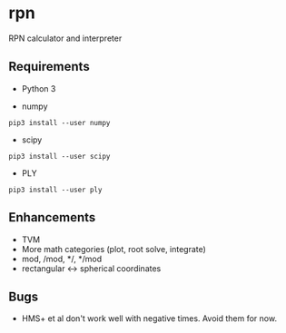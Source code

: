 # rpn

RPN calculator and interpreter

## Requirements

- Python 3

- numpy

``` shell
pip3 install --user numpy
```

- scipy

``` shell
pip3 install --user scipy
```

- PLY

``` shell
pip3 install --user ply
```

## Enhancements

- TVM
- More math categories (plot, root solve, integrate)
- mod, /mod, */, */mod
- rectangular <-> spherical coordinates

## Bugs

- HMS+ et al don't work well with negative times.  Avoid them for now.
